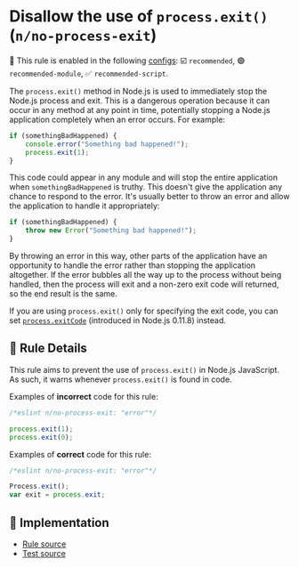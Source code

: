 # Disallow the use of `process.exit()` (`n/no-process-exit`)

💼 This rule is enabled in the following [configs](https://github.com/eslint-community/eslint-plugin-n#-configs): ☑️ `recommended`, 🟢 `recommended-module`, ✅ `recommended-script`.

<!-- end auto-generated rule header -->

The `process.exit()` method in Node.js is used to immediately stop the Node.js process and exit. This is a dangerous operation because it can occur in any method at any point in time, potentially stopping a Node.js application completely when an error occurs. For example:

```js
if (somethingBadHappened) {
    console.error("Something bad happened!");
    process.exit(1);
}
```

This code could appear in any module and will stop the entire application when `somethingBadHappened` is truthy. This doesn't give the application any chance to respond to the error. It's usually better to throw an error and allow the application to handle it appropriately:

```js
if (somethingBadHappened) {
    throw new Error("Something bad happened!");
}
```

By throwing an error in this way, other parts of the application have an opportunity to handle the error rather than stopping the application altogether. If the error bubbles all the way up to the process without being handled, then the process will exit and a non-zero exit code will returned, so the end result is the same.

If you are using `process.exit()` only for specifying the exit code, you can set [`process.exitCode`](https://nodejs.org/api/process.html#process_process_exitcode) (introduced in Node.js 0.11.8) instead.

## 📖 Rule Details

This rule aims to prevent the use of `process.exit()` in Node.js JavaScript. As such, it warns whenever `process.exit()` is found in code.

Examples of **incorrect** code for this rule:

```js
/*eslint n/no-process-exit: "error"*/

process.exit(1);
process.exit(0);
```

Examples of **correct** code for this rule:

```js
/*eslint n/no-process-exit: "error"*/

Process.exit();
var exit = process.exit;
```

## 🔎 Implementation

- [Rule source](../../lib/rules/no-process-exit.js)
- [Test source](../../tests/lib/rules/no-process-exit.js)
